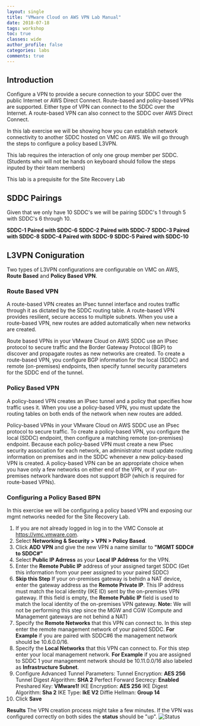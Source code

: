 ```yaml
---
layout: single
title: "VMware Cloud on AWS VPN Lab Manual"
date: 2018-07-18
tags: workshop
toc: true
classes: wide
author_profile: false
categories: labs
comments: true
---
```

## Introduction
Configure a VPN to provide a secure connection to your SDDC over the public Internet or AWS Direct Connect. Route-based and policy-based VPNs are supported. Either type of VPN can connect to the SDDC over the Internet. A route-based VPN can also connect to the SDDC over AWS Direct Connect.

In this lab exercise we will be showing how you can establish network connectivity to another SDDC hosted on VMC on AWS. We will go through the steps to configure a policy based L3VPN.

This lab requires the interaction of only one group member per SDDC. (Students who will not be hands on keyboard should follow the steps inputed by their team members)

This lab is a prequisite for the Site Recovery Lab 

## SDDC Pairings

Given that we only have 10 SDDC's we will be pairing SDDC's 1 through 5 with SDDC's 6 through 10. 

**SDDC-1 Paired with SDDC-6**
**SDDC-2 Paired with SDDC-7**
**SDDC-3 Paired with SDDC-8**
**SDDC-4 Paired with SDDC-9**
**SDDC-5 Paired with SDDC-10**

## L3VPN Coniguration

Two types of L3VPN configurations are configurable on VMC on AWS, **Route Based** and **Policy Based** **VPN**. 

### Route Based VPN 
A route-based VPN creates an IPsec tunnel interface and routes traffic through it as dictated by the SDDC routing table. A route-based VPN provides resilient, secure access to multiple subnets. When you use a route-based VPN, new routes are added automatically when new networks are created.

Route based VPNs in your VMware Cloud on AWS SDDC use an IPsec protocol to secure traffic and the Border Gateway Protocol (BGP) to discover and propagate routes as new networks are created. To create a route-based VPN, you configure BGP information for the local (SDDC) and remote (on-premises) endpoints, then specify tunnel security parameters for the SDDC end of the tunnel.

### Policy Based VPN
A policy-based VPN creates an IPsec tunnel and a policy that specifies how traffic uses it. When you use a policy-based VPN, you must update the routing tables on both ends of the network when new routes are added.

Policy-based VPNs in your VMware Cloud on AWS SDDC use an IPsec protocol to secure traffic. To create a policy-based VPN, you configure the local (SDDC) endpoint, then configure a matching remote (on-premises) endpoint. Because each policy-based VPN must create a new IPsec security association for each network, an administrator must update routing information on premises and in the SDDC whenever a new policy-based VPN is created. A policy-based VPN can be an appropriate choice when you have only a few networks on either end of the VPN, or if your on-premises network hardware does not support BGP (which is required for route-based VPNs).

### Configuring a Policy Based BPN 
In this exercise we will be configuring a policy based VPN and exposing our mgmt networks needed for the Site Recovery Lab. 

1. If you are not already logged in log in to the VMC Console at <https://vmc.vmware.com>.
2. Select **Networking & Security > VPN > Policy Based**.
3. Click **ADD VPN** and give the new VPN a name simillar to **"MGMT SDDC# to SDDC#"**
4. Select **Public IP Adrress** as your **Local IP Address** for the VPN. 
5. Enter the **Remote Public IP** address of your assigned target SDDC (Get this information from your peer assigned to your paired SDDC)
6. **Skip this Step** If your on-premises gateway is behidn a NAT device, enter the gateway address as the **Remote Private IP**. This IP address must match the local identity (IKE ID) sent by the on-premises VPN gateway. If this field is empty, the **Remote Public IP** field is used to match the local identity of the on-premises VPN gateway. 
 **Note:** We will not be performing this step since the MGW and CGW (Compute and Management gateways are not behind a NAT)
7. Specify the **Remote Networks** that this VPN can connect to. In this step enter the remote management network of your paired SDDC. **For Example** if you are paired with SDDC#6 the management network should be 10.6.0.0/16. 
8. Specify the **Local Networks** that this VPN can connect to. For this step enter your local management network. **For Example** if you are assigned to SDDC 1 your management network should be 10.11.0.0/16 also labeled as **Infrastructure Subnet**. 
9. Configure Advanced Tunnel Parameters:
    Tunnel Encryption: **AES 256**
    Tunnel Digest Algorithm: **SHA 2**
    Perfect Forward Secrecy: **Enabled**
    Preshared Key: **VMware1!**
    IKE Encryption: **AES 256**
    IKE Digest Algorithm: **Sha 2**
    IKE Type: **IkE V2**
    Diffie Hellman: **Group 14**
10. Click **Save**

**Results**
The VPN creation process might take a few minutes. If the VPN was configured correctly on both sides the **status** should be "up". 
![Status](https://github-partner-lab-screenshots.s3-us-west-2.amazonaws.com/vpn+screenshots/PolicyVPN+up.jpg)

